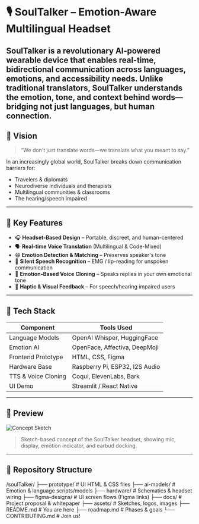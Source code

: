 # 🎙️ SoulTalker – Emotion-Aware Multilingual Headset

**SoulTalker** is a revolutionary AI-powered wearable device that enables real-time, bidirectional communication across languages, emotions, and accessibility needs. Unlike traditional translators, SoulTalker understands the **emotion, tone, and context** behind words—bridging not just languages, but **human connection**.
---

## 🧠 Vision
> “We don't just translate words—we translate what you meant to say.”

In an increasingly global world, SoulTalker breaks down communication barriers for:
- Travelers & diplomats  
- Neurodiverse individuals and therapists  
- Multilingual communities & classrooms  
- The hearing/speech impaired  
---

## 🌟 Key Features
- 🎧 **Headset-Based Design** – Portable, discreet, and human-centered  
- 🗣️ **Real-time Voice Translation** (Multilingual & Code-Mixed)  
- 😄 **Emotion Detection & Matching** – Preserves speaker's tone  
- 🤫 **Silent Speech Recognition** – EMG / lip-reading for unspoken communication  
- 🎤 **Emotion-Based Voice Cloning** – Speaks replies in your own emotional tone  
- 📳 **Haptic & Visual Feedback** – For speech/hearing impaired users  
---

## 🔧 Tech Stack

| Component           | Tools Used                        |
|---------------------|-----------------------------------|
| Language Models      | OpenAI Whisper, HuggingFace       |
| Emotion AI           | OpenFace, Affectiva, DeepMoji     |
| Frontend Prototype   | HTML, CSS, Figma                  |
| Hardware Base        | Raspberry Pi, ESP32, I2S Audio    |
| TTS & Voice Cloning  | Coqui, ElevenLabs, Bark           |
| UI Demo              | Streamlit / React Native          |
---

## 📸 Preview
![Concept Sketch](./assets/https://shorturl.at/EgCon)  
> Sketch-based concept of the SoulTalker headset, showing mic, display, emotion indicator, and earbud docking.

---
## 📁 Repository Structure
/soulTalker/
├── prototype/ # UI HTML & CSS files
├── ai-models/ # Emotion & language scripts/models
├── hardware/ # Schematics & headset wiring
├── figma-designs/ # UI screen flows (Figma links)
├── docs/ # Project proposal & whitepaper
├── assets/ # Sketches, logos, images
├── README.md # You are here
├── roadmap.md # Phases & goals
└── CONTRIBUTING.md # Join us!
